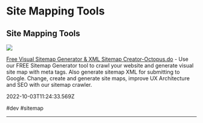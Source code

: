 # Site Mapping Tools

## Site Mapping Tools

![](https://static.octopus.do/og-image-03.png)

[Free Visual Sitemap Generator & XML Sitemap Creator-Octopus.do](https://octopus.do/sitemap/resource/generator) - Use our FREE Sitemap Generator tool to crawl your website and generate visual site map with meta tags. Also generate sitemap XML for submitting to Google. Change, create and generate site maps, improve UX Architecture and SEO with our sitemap crawler.

2022-10-03T11:24:33.569Z

#dev #sitemap

---
